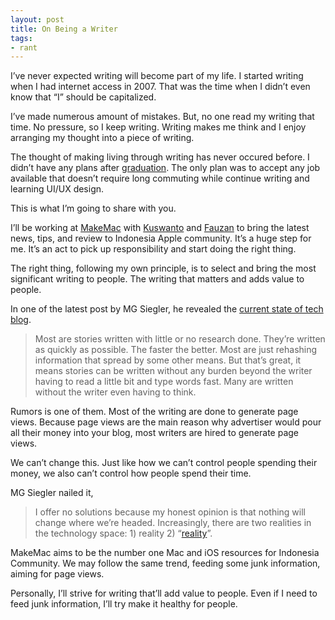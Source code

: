 ```yaml
---
layout: post
title: On Being a Writer
tags:
- rant
---
```


I’ve never expected writing will become part of my life. I started writing when I had internet access in 2007. That was the time when I didn’t even know that “I” should be capitalized.

<!--more-->

I’ve made numerous amount of mistakes. But, no one read my writing that time. No pressure, so I keep writing. Writing makes me think and I enjoy arranging my thought into a piece of writing.

The thought of making living through writing has never occured before. I didn’t have any plans after [graduation](http://sayzlim.net/graduation/ "Graduation - Sayz Lim"). The only plan was to accept any job available that doesn’t require long commuting while continue writing and learning UI/UX design.

This is what I’m going to share with you.

I’ll be working at [MakeMac][0633-001] with [Kuswanto][0633-002] and [Fauzan][0633-003] to bring the latest news, tips, and review to Indonesia Apple community. It’s a huge step for me. It’s an act to pick up responsibility and start doing the right thing.

[0633-001]: http://www.makemac.com/ "MakeMac: Situs Tips, Tutorial, Review dan Berita Apple Terbesar di ..."
[0633-002]: https://twitter.com/kuswanto "Kuswanto (kuswanto) on Twitter"
[0633-003]: https://twitter.com/fauzanalfi "Fauzan Alfi (fauzanalfi) on Twitter"

The right thing, following my own principle, is to select and bring the most significant writing to people. The writing that matters and adds value to people.

In one of the latest post by MG Siegler, he revealed the [current state of tech blog](http://parislemon.com/post/17527312140/content-everywhere-but-not-a-drop-to-drink "ParisLemon — Content Everywhere, But Not A Drop To Drink").

> Most are stories written with little or no research done. They’re written as quickly as possible. The faster the better. Most are just rehashing information that spread by some other means. But that’s great, it means stories can be written without any burden beyond the writer having to read a little bit and type words fast. Many are written without the writer even having to think.

Rumors is one of them. Most of the writing are done to generate page views. Because page views are the main reason why advertiser would pour all their money into your blog, most writers are hired to generate page views.

We can’t change this. Just like how we can’t control people spending their money, we also can’t control how people spend their time.

MG Siegler nailed it,

> I offer no solutions because my honest opinion is that nothing will change where we’re headed. Increasingly, there are two realities in the technology space: 1) reality 2) “[reality](http://parislemon.com/post/17456056398/dear-henry-blodget-dont-mean-to-be-rude-but-its "ParisLemon — DEAR HENRY BLODGET: Don&#39;t Mean To Be Rude ...")”.

MakeMac aims to be the number one Mac and iOS resources for Indonesia Community. We may follow the same trend, feeding some junk information, aiming for page views.

Personally, I’ll strive for writing that’ll add value to people. Even if I need to feed junk information, I’ll try make it healthy for people.
